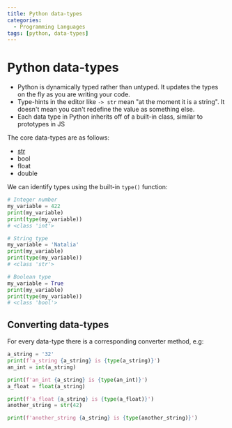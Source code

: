 ```yaml
---
title: Python data-types
categories:
  - Programming Languages
tags: [python, data-types]
---
```


# Python data-types

- Python is dynamically typed rather than untyped. It updates the types on the
  fly as you are writing your code.
- Type-hints in the editor like `-> str` mean "at the moment it is a string". It
  doesn't mean you can't redefine the value as something else.
- Each data type in Python inherits off of a built-in class, similar to
  prototypes in JS

The core data-types are as follows:

- [str](/Programming_Languages/Python/Syntax/Strings_in_Python.md)
- bool
- float
- double

We can identify types using the built-in `type()` function:

```python
# Integer number
my_variable = 422
print(my_variable)
print(type(my_variable))
# <class 'int'>

# String type
my_variable = 'Natalia'
print(my_variable)
print(type(my_variable))
# <class 'str'>

# Boolean type
my_variable = True
print(my_variable)
print(type(my_variable))
# <class 'bool'>
```

## Converting data-types

For every data-type there is a corresponding converter method, e.g:

```python
a_string = '32'
print(f'a_string {a_string} is {type(a_string)}')
an_int = int(a_string)

print(f'an_int {a_string} is {type(an_int)}')
a_float = float(a_string)

print(f'a_float {a_string} is {type(a_float)}')
another_string = str(42)

print(f'another_string {a_string} is {type(another_string)}')
```
